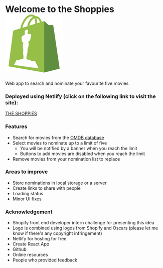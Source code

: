 # Welcome to the Shoppies <img src="https://github.com/rghatore/theShoppies/blob/master/public/theShoppiesLogo.png?raw=true" alt="logo" width={50}/>
Web app to search and nominate your favourite five movies

### Deployed using Netlify (click on the following link to visit the site):
[THE SHOPPIES](https://oscarify.netlify.app/)

### Features
- Search for movies from the [OMDB database](http://www.omdbapi.com/)
- Select movies to nominate up to a limit of five
  - You will be notified by a banner when you reach the limit
  - Buttons to add movies are disabled when you reach the limit
- Remove movies from your nomination list to replace
 
### Areas to improve
- Store nominations in local storage or a server
- Create links to share with people
- Loading status
- Minor UI fixes

### Acknowledgement
- Shopify front end developer intern challenge for presenting this idea
- Logo is combined using logos from Shopify and Oscars (please let me know if there's any copyright infringement)
- Netlify for hosting for free
- Create React App
- Github
- Online resources
- People who provided feedback
